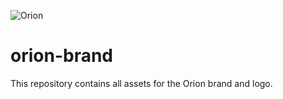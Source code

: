 ![Orion](https://static.kevinlin.info/orion-banner.png)

# orion-brand

This repository contains all assets for the Orion brand and logo.
